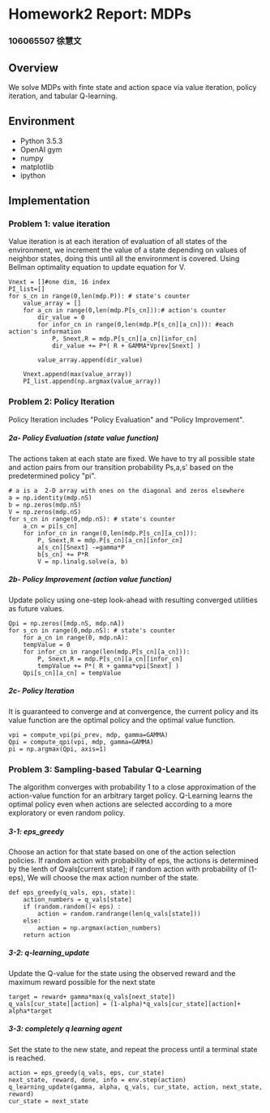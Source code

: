 # Homework2 Report: MDPs

### 106065507 徐慧文
## Overview
We solve MDPs with finte state and action space via value iteration, policy iteration, and tabular Q-learning.
## Environment
* Python 3.5.3
* OpenAI gym
* numpy
* matplotlib
* ipython
## Implementation
### Problem 1: value iteration
Value iteration is at each iteration of evaluation of all states of the environment, we increment the value of a state depending on values of neighbor states, doing this until all the environment is covered. Using Bellman optimality equation to update
equation for V.
```
Vnext = []#one dim, 16 index
PI_list=[]
for s_cn in range(0,len(mdp.P)): # state's counter
	value_array = []
    for a_cn in range(0,len(mdp.P[s_cn])):# action's counter
    	dir_value = 0
        for infor_cn in range(0,len(mdp.P[s_cn][a_cn])): #each action's information
        	P, Snext,R = mdp.P[s_cn][a_cn][infor_cn]
            dir_value += P*( R + GAMMA*Vprev[Snext] )

        value_array.append(dir_value)

    Vnext.append(max(value_array)) 
    PI_list.append(np.argmax(value_array))
```
### Problem 2: Policy Iteration

Policy Iteration includes "Policy Evaluation" and "Policy Improvement".
##### 2a- Policy Evaluation (state value function)
The actions taken at each state are fixed. We have to try all possible state and action pairs from our transition probability Ps,a,s' based on the predetermined policy "pi".
```
# a is a  2-D array with ones on the diagonal and zeros elsewhere
a = np.identity(mdp.nS) 
b = np.zeros(mdp.nS)
V = np.zeros(mdp.nS)
for s_cn in range(0,mdp.nS): # state's counter
	a_cn = pi[s_cn]
    for infor_cn in range(0,len(mdp.P[s_cn][a_cn])): 
    	P, Snext,R = mdp.P[s_cn][a_cn][infor_cn]
        a[s_cn][Snext] -=gamma*P
        b[s_cn] += P*R  
        V = np.linalg.solve(a, b)
```
##### 2b- Policy Improvement (action value function)
Update policy using one-step look-ahead with resulting converged utilities as future values. 

```
Qpi = np.zeros([mdp.nS, mdp.nA])
for s_cn in range(0,mdp.nS): # state's counter
	for a_cn in range(0, mdp.nA):
    tempValue = 0
    for infor_cn in range(len(mdp.P[s_cn][a_cn])):
    	P, Snext,R = mdp.P[s_cn][a_cn][infor_cn]
        tempValue += P*( R + gamma*vpi[Snext] )
    Qpi[s_cn][a_cn] = tempValue
```

##### 2c- Policy Iteration
It is guaranteed to converge and at convergence, the current policy 
and its value function  are the optimal policy and the optimal value function.
```
vpi = compute_vpi(pi_prev, mdp, gamma=GAMMA)
Qpi = compute_qpi(vpi, mdp, gamma=GAMMA)
pi = np.argmax(Qpi, axis=1)
```
### Problem 3: Sampling-based Tabular Q-Learning
The algorithm converges with probability 1 to a close approximation of the action-value function for an arbitrary target policy. Q-Learning learns the optimal policy even when actions are selected according to a more exploratory or even random policy. 
##### 3-1: eps_greedy
Choose an action for that state based on one of the action selection policies. If random action with probability of eps, the actions is determined by the lenth of Qvals[current state]; if random action with probability of (1-eps), We will choose the max action number of the state.
```
def eps_greedy(q_vals, eps, state):
    action_numbers = q_vals[state]
    if (random.random()< eps) :
        action = random.randrange(len(q_vals[state]))
    else:
        action = np.argmax(action_numbers)
    return action
```
##### 3-2: q-learning_update
Update the Q-value for the state using the observed reward and the maximum reward possible for the next state
```
target = reward+ gamma*max(q_vals[next_state])
q_vals[cur_state][action] = (1-alpha)*q_vals[cur_state][action]+ alpha*target
```
##### 3-3: completely q learning agent
Set the state to the new state, and repeat the process until a terminal state is reached.
```
action = eps_greedy(q_vals, eps, cur_state)
next_state, reward, done, info = env.step(action)
q_learning_update(gamma, alpha, q_vals, cur_state, action, next_state, reward)
cur_state = next_state
```

